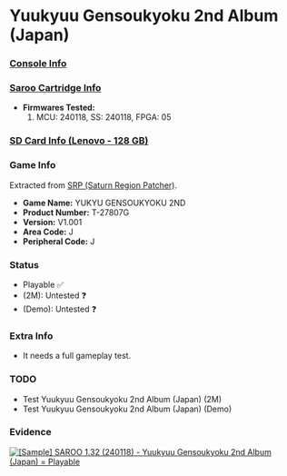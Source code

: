# Yuukyuu Gensoukyoku 2nd Album (Japan)

### [Console Info](../../../../../Info/Consoles/VA13/README.md)

### [Saroo Cartridge Info](../../../../../Info/Cartridges/RetroGameParadiseStore/1.32F/README.md)

- <b>Firmwares Tested:</b>
  1. MCU: 240118, SS: 240118, FPGA: 05

### [SD Card Info (Lenovo - 128 GB)](../../../../../Info/SdCards/Lenovo/128GB/fat32/README.md)

### Game Info

Extracted from [SRP (Saturn Region Patcher)](https://segaxtreme.net/resources/saturn-region-patcher.81/download).

- <b>Game Name:</b> YUKYU GENSOUKYOKU 2ND
- <b>Product Number:</b> T-27807G
- <b>Version:</b> V1.001
- <b>Area Code:</b> J
- <b>Peripheral Code:</b> J

### Status

- Playable :white_check_mark:
- (2M): Untested :question:
- (Demo): Untested :question:

### Extra Info

- It needs a full gameplay test.

### TODO

- Test Yuukyuu Gensoukyoku 2nd Album (Japan) (2M)
- Test Yuukyuu Gensoukyoku 2nd Album (Japan) (Demo)

### Evidence

[![[Sample] SAROO 1.32 (240118) - Yuukyuu Gensoukyoku 2nd Album (Japan) = Playable](https://img.youtube.com/vi/2gQTPdYyEN4/0.jpg)](https://www.youtube.com/watch?v=2gQTPdYyEN4)
